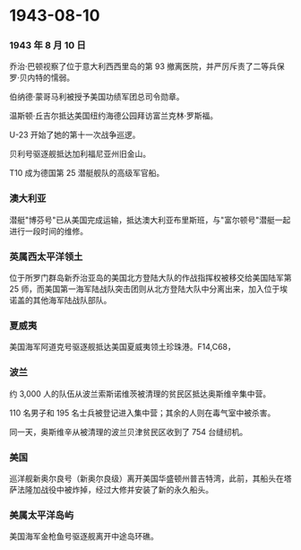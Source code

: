 # 1943-08-10

### 1943 年 8 月 10 日

乔治·巴顿视察了位于意大利西西里岛的第 93
撤离医院，并严厉斥责了二等兵保罗·贝内特的懦弱。

伯纳德·蒙哥马利被授予美国功绩军团总司令勋章。

温斯顿·丘吉尔抵达美国纽约海德公园拜访富兰克林·罗斯福。

U-23 开始了她的第十一次战争巡逻。

贝利号驱逐舰抵达加利福尼亚州旧金山。

T10 成为德国第 25 潜艇舰队的高级军官船。

### 澳大利亚

潜艇"博芬号"已从美国完成运输，抵达澳大利亚布里斯班，与"富尔顿号"潜艇一起进行一段时间的维修。

### 英属西太平洋领土

位于所罗门群岛新乔治亚岛的美国北方登陆大队的作战指挥权被移交给美国陆军第
25
师，而美国第一海军陆战队突击团则从北方登陆大队中分离出来，加入位于埃诺盖的其他海军陆战队部队。

### 夏威夷

美国海军阿道克号驱逐舰抵达美国夏威夷领土珍珠港。F14,C68，

### 波兰

约 3,000 人的队伍从波兰索斯诺维茨被清理的贫民区抵达奥斯维辛集中营。

110 名男子和 195 名士兵被登记进入集中营；其余的人则在毒气室中被杀害。

同一天，奥斯维辛从被清理的波兰贝津贫民区收到了 754 台缝纫机。

### 美国

巡洋舰新奥尔良号（新奥尔良级）离开美国华盛顿州普吉特湾，此前，其船头在塔萨法隆加战役中被炸掉，经过大修并安装了新的永久船头。

### 美属太平洋岛屿

美国海军金枪鱼号驱逐舰离开中途岛环礁。